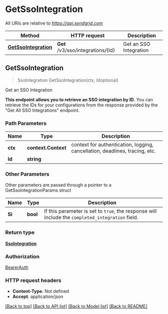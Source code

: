 # GetSsoIntegration

All URIs are relative to *https://api.sendgrid.com*

Method | HTTP request | Description
------------- | ------------- | -------------
[**GetSsoIntegration**](GetSsoIntegration.md#GetSsoIntegration) | **Get** /v3/sso/integrations/{Id} | Get an SSO Integration



## GetSsoIntegration

> SsoIntegration GetSsoIntegration(ctx, Idoptional)

Get an SSO Integration

**This endpoint allows you to retrieve an SSO integration by ID.**  You can retrieve the IDs for your configurations from the response provided by the \"Get All SSO Integrations\" endpoint.

### Path Parameters


Name | Type | Description
------------- | ------------- | -------------
**ctx** | **context.Context** | context for authentication, logging, cancellation, deadlines, tracing, etc.
**Id** | **string** | 

### Other Parameters

Other parameters are passed through a pointer to a GetSsoIntegrationParams struct


Name | Type | Description
------------- | ------------- | -------------
**Si** | **bool** | If this parameter is set to `true`, the response will include the `completed_integration` field.

### Return type

[**SsoIntegration**](SsoIntegration.md)

### Authorization

[BearerAuth](../README.md#BearerAuth)

### HTTP request headers

- **Content-Type**: Not defined
- **Accept**: application/json

[[Back to top]](#) [[Back to API list]](../README.md#documentation-for-api-endpoints)
[[Back to Model list]](../README.md#documentation-for-models)
[[Back to README]](../README.md)

